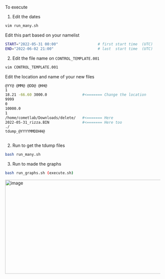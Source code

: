 
To execute

1) Edit the dates

```sh
vim run_many.sh 
```

Edit this part based on your namelist

```sh
START="2022-05-31 00:00"                  # first start time  (UTC)
END="2022-06-02 21:00"                    # last  start time  (UTC)
```

2) Edit the file name on `CONTROL_TEMPLATE.001`

```sh
vim CONTROL_TEMPLATE.001
```

Edit the location and name of your new files

```sh
@YY@ @MM@ @DD@ @HH@
1
18.21 -66.60 3000.0                #<======= Change the location
9999
0
10000.0
1
/home/cometlab/Downloads/delete/   #<======= Here
2022-05-31_rizza.BIN               #<======= Here too
./
tdump_@YYYYMMDDHH@
                                
```

2) Run to get the tdump files


```sh
bash run_many.sh
```

3) Run to made the graphs

```sh
bash run_graphs.sh (execute.sh)
```

<img width="590" height="305" alt="image" src="https://github.com/user-attachments/assets/75ae0779-34ca-4dcc-92ba-b0596d8df0cd" />

